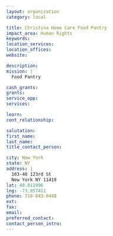 ```yaml
---
layout: organization
category: local

title: Christina Home Care Food Pantry
impact_area: Human Rights
keywords: 
location_services: 
location_offices: 
website: 

description: 
mission: |
  Food Pantry

cash_grants: 
grants: 
service_opp: 
services: 

learn: 
cont_relationship: 

salutation: 
first_name: 
last_name: 
title_contact_person: 

city: New York
state: NY
address: |
  103-40 123rd St  
  New York NY 11419
lat: 40.811096
lng: -73.957411
phone: 718-843-8449
ext: 
fax: 
email: 
preferred_contact: 
contact_person_intro: 
---
```

